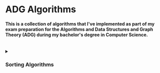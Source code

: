 # ADG Algorithms
#### This is a collection of algorithms that I've implemented as part of my exam preparation for the Algorithms and Data Structures and Graph Theory (ADG) during my bachelor's degree in Computer Science.
<br>
<div>
<details>
<summary><h3>Sorting Algorithms</h3></summary>
To use the algorithms you can use the <kbd>main()</kbd> in this class :: [Main](src/main/java/adg/sorting/Main.java)<br>
The sorting algorithms will produce the different states that occured while performing the algorithm.<br>
for example ::<br>
<kbd>{12, 13, 24, 33, 20, 17, 29, 19, 11, 8}</kbd> with <kbd>merge sort</kbd> will produce the following output ::<br>
<pre>
{
{12, 13, 24, 33, 20, 17, 29, 19, 11, 8},
{12, 13},
{12, 13, 24},
{20, 33},
{12, 13, 20, 24, 33},
{17, 29},
{17, 19, 29},
{8, 11},
{8, 11, 17, 19, 29},
{8, 11, 12, 13, 17, 19, 20, 24, 29, 33}
}
</pre>
</details>
</div>

